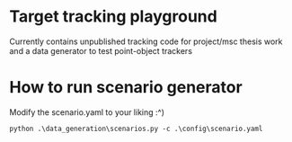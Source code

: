 # Target tracking playground

Currently contains unpublished tracking code for project/msc thesis work and a data generator to test point-object trackers

# How to run scenario generator
Modify the scenario.yaml to your liking :^)
```
python .\data_generation\scenarios.py -c .\config\scenario.yaml
```
